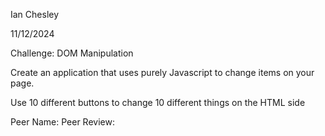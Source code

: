 Ian Chesley

11/12/2024

Challenge: DOM Manipulation

Create an application that uses purely Javascript to change items on your page.

Use 10 different buttons to change 10 different things on the HTML side

Peer Name:
Peer Review:
